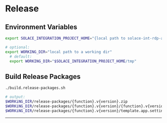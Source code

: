 # Release

## Environment Variables

````bash
export SOLACE_INTEGRATION_PROJECT_HOME="{local path to solace-int-rdp-az-funcs}"

# optional:
export WORKING_DIR="local path to a working dir"
  # default:
  export WORKING_DIR="$SOLACE_INTEGRATION_PROJECT_HOME/tmp"
````

## Build Release Packages

````bash
./build.release-packages.sh

# output:
$WORKiNG_DIR/release-packages/{function}.v{version}.zip
$WORKiNG_DIR/release-packages/{function}.v{version}/{function}.v{version}.zip
$WORKiNG_DIR/release-packages/{function}.v{version}/template.app.settings.zip
````


----
